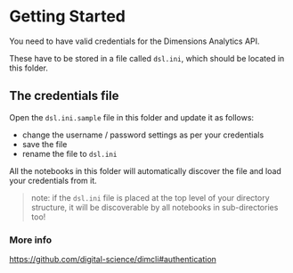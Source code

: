 # Getting Started

You need to have valid credentials for the Dimensions Analytics API. 

These have to be stored in a file called `dsl.ini`, which should be located in this folder. 

## The credentials file 

Open the `dsl.ini.sample` file in this folder and update it as follows:

* change the username / password settings as per your credentials 
* save the file
* rename the file to `dsl.ini`

All the notebooks in this folder will automatically discover the file and load your credentials from it. 

> note: if the `dsl.ini` file is placed at the top level of your directory structure, it will be discoverable by all notebooks in sub-directories too! 

### More info

https://github.com/digital-science/dimcli#authentication
